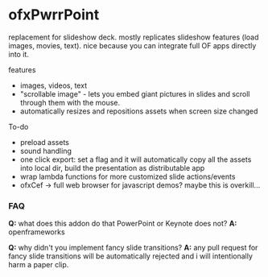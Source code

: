 # ofxPwrrPoint

replacement for slideshow deck. mostly replicates slideshow features (load images, movies, text). nice because you can integrate full OF apps directly into it.

features
 - images, videos, text
 - "scrollable image" - lets you embed giant pictures in slides and scroll through them with the mouse.
 - automatically resizes and repositions assets when screen size changed

To-do
 - preload assets
 - sound handling
 - one click export: set a flag and it will automatically copy all the assets into local dir, build the presentation as distributable app
 - wrap lambda functions for more customized slide actions/events
 - ofxCef -> full web browser for javascript demos? maybe this is overkill...

### FAQ

**Q:** what does this addon do that PowerPoint or Keynote does not?
**A:** openframeworks

**Q:** why didn't you implement fancy slide transitions?
**A:** any pull request for fancy slide transitions will be automatically rejected and i will intentionally harm a paper clip.


